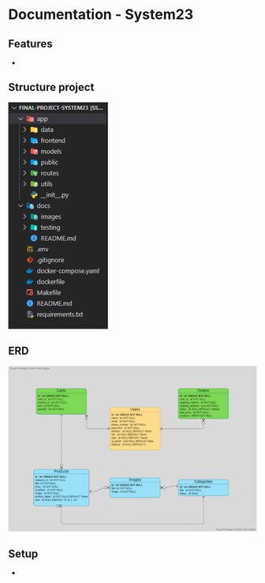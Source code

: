 # **Documentation - System23**

## **Features**

-

## **Structure project**

![structure-project](./images/struktur-project.png)

## **ERD**

![ERD](images/ERD%20-%20Final%20Project%20-%20System23.vpd.png)

## **Setup**

-
